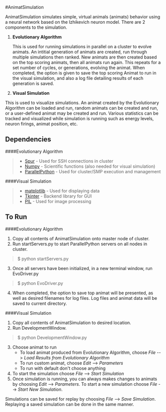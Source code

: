 
#AnimatSimulation

AnimatSimulation simulates simple, virtual animals (animats) behavior using a neural network based on the Izhikevich neuron model. 
There are 2 components to the simulation.

1. **Evolutionary Algorithm**

   This is used for running simulations in parallel on a cluster to evolve animats. An intitial generation of animats are created, run through multiple simulations then ranked. New animats are then created based on the top scoring animats, then all animats run again. This repeats for a set number of cycles, or generations, evolving the animat. When completed, the option is given to save the top scoring Animat to run in the visual simulation, and also a log file detailing results of each generation is saved.

2.  **Visual Simulation**

   This is used to visualize simulations. An animat created by the Evolutionary Algorithm can be loaded and run, random animats can be created and run, or a user-defined animat may be created and run. Various statistics can be tracked and visualized while simulation is running such as energy levels, neuron firings, animat position, etc. 
 


## Dependencies 

####Evolutionary Algorithm

>* [Spur](https://pypi.python.org/pypi/spur) - Used for SSH connections in cluster
>* [Numpy](http://www.numpy.org/) - Scientific functions (also needed for visual simulation)
>* [ParallelPython](http://www.parallelpython.com/) - Used for cluster/SMP execution and management

####Visual Simulation

>* [matplotlib](http://matplotlib.org/) - Used for displaying data
>* [Tkinter](https://wiki.python.org/moin/TkInter) - Backend library for GUI
>* [PIL](http://www.pythonware.com/products/pil/) - Used for image processing

## To Run

####Evolutionary Algorithm
1. Copy all contents of AnimatSimulation onto master node of cluster.
2. Run startServers.py to start ParallelPython servers on all nodes in cluster. 
>$ python startServers.py   

3. Once all servers have been initialized, in a new terminal window, run EvoDriver.py
>$ python EvoDriver.py

4. When completed, the option to save top animat will be presented, as well as desired filenames for log files. Log files and animat data will be saved to current directory.


####Visual Simulation
1. Copy all contents of AnimatSimulation to desired location.
2. Run DevelopmentWindow.
>$ python DevelopmentWindow.py

3. Choose animat to run
    + To load animat produced from Evolutionary Algorithm, choose *File* --> *Load Results from Evolutionary Algorithm*
    + To run custom animat, choose *Edit* --> *Parameters* 
    + To run with default don't choose anything
4. To start the simulation choose *File* --> *Start Simulation*
5. Once simulation is running, you can always makes changes to animats by choosing *Edit* --> *Parameters*. To start a new simulation choose *File* --> *Start New Simulation*.

Simulations can be saved for replay by choosing *File* --> *Save Simulation*. Replaying a saved simulation can be done in the same manner.


